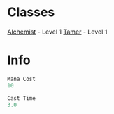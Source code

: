 <!-- TITLE: Inner Fire -->
<!-- SUBTITLE: Increases your target's inner strength, providing increased hitpoints and armor class -->


# Classes
[Alchemist](alchemist) - Level 1
[Tamer](tamer) - Level 1

# Info
```perl 
Mana Cost 
10

Cast Time
3.0
```